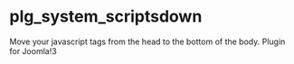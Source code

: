# plg_system_scriptsdown
Move your javascript tags from the head to the bottom of the body. Plugin for Joomla!3
